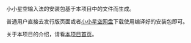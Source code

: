 小小星空输入法的安装包基于本项目中的文件而生成。

普通用户直接去发行版页面或者[小小星空网盘](http://xxxk.ys168.com/)下载使用编译好的安装包即可。

关于本项目的介绍，请看[本项目首页](https://xkinput.github.io/xxxk-help)。

